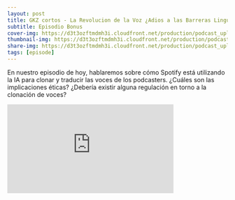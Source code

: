 ```yaml
---
layout: post
title: GKZ cortos - La Revolucion de la Voz ¿Adios a las Barreras Linguisticas?
subtitle: Episodio Bonus
cover-img: https://d3t3ozftmdmh3i.cloudfront.net/production/podcast_uploaded_episode/14743809/14743809-1696091789327-d6150ce5ba1a1.jpg
thumbnail-img: https://d3t3ozftmdmh3i.cloudfront.net/production/podcast_uploaded_episode/14743809/14743809-1696091789327-d6150ce5ba1a1.jpg
share-img: https://d3t3ozftmdmh3i.cloudfront.net/production/podcast_uploaded_episode/14743809/14743809-1696091789327-d6150ce5ba1a1.jpg
tags: [episode]
---
```


En nuestro episodio de hoy, hablaremos sobre cómo Spotify está utilizando la IA para clonar y traducir las voces de los podcasters. ¿Cuáles son las implicaciones éticas? ¿Debería existir alguna regulación en torno a la clonación de voces?
<iframe src='https://podcasters.spotify.com/pod/show/geekingzone/embed/episodes/GKZ-cortos---La-Revolucin-de-la-Voz-Adis-a-las-Barreras-Lingsticas-e2a01pu' height='204px' width='380px' frameborder='0' scrolling='no'></iframe>